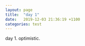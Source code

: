 ```yaml
---
layout: page
title:  "day 1"
date:   2019-12-03 21:36:19 +1100
categories: test
---
```


day 1. optimistic.